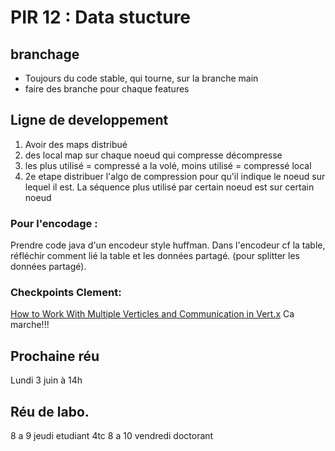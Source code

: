 # PIR 12 : Data stucture
## branchage
- Toujours du code stable, qui tourne, sur la branche main
- faire des branche pour chaque features

## Ligne de  developpement
1. Avoir des maps distribué
2. des local map sur chaque noeud qui compresse décompresse
3. les plus utilisé = compressé a la volé, moins utilisé = compressé local
4. 2e etape distribuer l'algo de compression pour qu'il indique le noeud sur lequel il est. La séquence plus utilisé par certain noeud est sur certain noeud

### Pour l'encodage :
Prendre code java d'un encodeur style huffman. Dans l'encodeur cf la table, réfléchir comment lié la table et les données partagé. (pour splitter les données partagé).

### Checkpoints Clement:
[How to Work With Multiple Verticles and Communication in Vert.x](https://medium.com/@hakdogan/working-with-multiple-verticles-and-communication-between-them-in-vert-x-2ed07e8e6425)
Ca marche!!!

## Prochaine réu
Lundi 3 juin à 14h

## Réu de labo.
8 a 9 jeudi etudiant 4tc
8 a 10 vendredi doctorant
